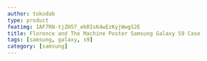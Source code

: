 ```yaml
---
author: tokodab
type: product
featimg: 1AF7RN-tjZH57_ekRIsK4wEzKyjWwgS2E
title: Florence and The Machine Poster Samsung Galaxy S9 Case
tags: [samsung, galaxy, s9]
category: [samsung]
---
```

